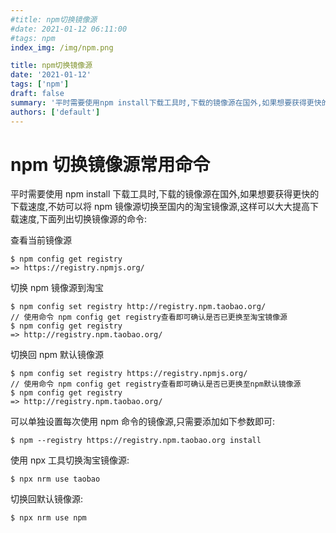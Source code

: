 ```yaml
---
#title: npm切换镜像源
#date: 2021-01-12 06:11:00
#tags: npm
index_img: /img/npm.png

title: npm切换镜像源
date: '2021-01-12'
tags: ['npm']
draft: false
summary: '平时需要使用npm install下载工具时,下载的镜像源在国外,如果想要获得更快的下载速度,不妨可以将npm镜像源切换至国内的淘宝镜像源,这样可以大大提高下载速度'
authors: ['default']
---
```


# npm 切换镜像源常用命令

平时需要使用 npm install 下载工具时,下载的镜像源在国外,如果想要获得更快的下载速度,不妨可以将 npm 镜像源切换至国内的淘宝镜像源,这样可以大大提高下载速度,下面列出切换镜像源的命令:

查看当前镜像源

```
$ npm config get registry
=> https://registry.npmjs.org/
```

切换 npm 镜像源到淘宝

```
$ npm config set registry http://registry.npm.taobao.org/
// 使用命令 npm config get registry查看即可确认是否已更换至淘宝镜像源
$ npm config get registry
=> http://registry.npm.taobao.org/
```

切换回 npm 默认镜像源

```
$ npm config set registry https://registry.npmjs.org/
// 使用命令 npm config get registry查看即可确认是否已更换至npm默认镜像源
$ npm config get registry
=> http://registry.npm.taobao.org/
```

可以单独设置每次使用 npm 命令的镜像源,只需要添加如下参数即可:

```
$ npm --registry https://registry.npm.taobao.org install
```

使用 npx 工具切换淘宝镜像源:

```
$ npx nrm use taobao
```

切换回默认镜像源:

```
$ npx nrm use npm
```
